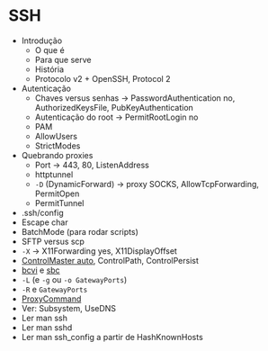 SSH
===

- Introdução
    - O que é
    - Para que serve
    - História
    - Protocolo v2 + OpenSSH, Protocol 2
- Autenticação
    - Chaves versus senhas -> PasswordAuthentication no, AuthorizedKeysFile,
      PubKeyAuthentication
    - Autenticação do root -> PermitRootLogin no
    - PAM
    - AllowUsers
    - StrictModes
- Quebrando proxies
    - Port -> 443, 80, ListenAddress
    - httptunnel
    - `-D` (DynamicForward) -> proxy SOCKS, AllowTcpForwarding, PermitOpen
    - PermitTunnel
- .ssh/config
- Escape char
- BatchMode (para rodar scripts)
- SFTP versus scp
- `-X` -> X11Forwarding yes, X11DisplayOffset
- [ControlMaster
  auto](http://sshmenu.sourceforge.net/articles/transparent-mulithop.html),
  ControlPath, ControlPersist
- [bcvi](http://sshmenu.sourceforge.net/articles/bcvi/) e
  [sbc](https://github.com/turicas/sbc)
- `-L` (e `-g` ou `-o GatewayPorts`)
- `-R` e `GatewayPorts`
- [ProxyCommand](http://www.undeadly.org/cgi?action=article&sid=20070925181947)
- Ver: Subsystem, UseDNS
- Ler man ssh
- Ler man sshd
- Ler man ssh\_config a partir de HashKnownHosts
